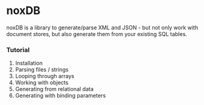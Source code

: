# noxDB

noxDB is a library to generate/parse XML and JSON - but not only work with document stores, but also generate them from your existing SQL tables.

### Tutorial

1. Installation
2. Parsing files / strings
3. Looping through arrays
4. Working with objects
5. Generating from relational data
6. Generating with binding parameters
